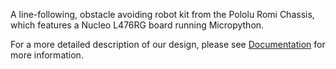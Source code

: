 A line-following, obstacle avoiding robot kit from the Pololu Romi Chassis, which features a Nucleo L476RG board running Micropython.

For a more detailed description of our design, please see [Documentation](https://mckgruber.github.io/ME_405_W25/) for more information.
